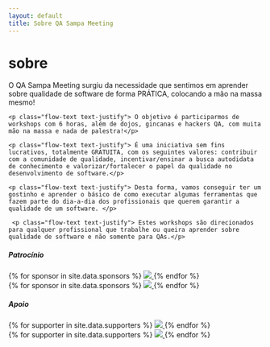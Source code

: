 ```yaml
---
layout: default
title: Sobre QA Sampa Meeting
---
```


<div class="row"><div class="col s12"><h1 class="qasp-title">sobre</h1></div></div>
<div class="divider"></div>
<div class="row">
  <div class="col s12">
    <p class="flow-text text-justify"> O QA Sampa Meeting surgiu da necessidade que sentimos em aprender sobre qualidade de software de forma PRÁTICA, colocando a mão na massa mesmo! </p>

    <p class="flow-text text-justify"> O objetivo é participarmos de workshops com 6 horas, além de dojos, gincanas e hackers QA, com muita mão na massa e nada de palestra!</p>

    <p class="flow-text text-justify"> É uma iniciativa sem fins lucrativos, totalmente GRATUITA, com os seguintes valores: contribuir com a comunidade de qualidade, incentivar/ensinar a busca autodidata de conhecimento e valorizar/fortalecer o papel da qualidade no desenvolvimento de software.</p>

    <p class="flow-text text-justify"> Desta forma, vamos conseguir ter um gostinho e aprender o básico de como executar algumas ferramentas que fazem parte do dia-a-dia dos profissionais que querem garantir a qualidade de um software. </p>

     <p class="flow-text text-justify"> Estes workshops são direcionados para qualquer profissional que trabalhe ou queira aprender sobre qualidade de software e não somente para QAs.</p>
  </div>
</div>

<!-- Sponsors -->
<div class="row white teal-text center-align sponsors">
  <h5><strong>Patrocínio</strong></h5>
  <div class="hide-on-med-and-down">
    <div class="col s12 valign-wrapper center-align sponsors-logos">
      {% for sponsor in site.data.sponsors %}
          <a href="{{ sponsor[1] }}" target="_blank">
            <img style="max-height: 120px;" src="/assets/img/sponsors/{{ sponsor[0] }}.png">
          </a>
      {% endfor %}
    </div>
  </div>
  <div class="hide-on-large-only">
    <div class="col s12 valign-wrapper center-align sponsors-logos-vertical">
      {% for sponsor in site.data.sponsors %}
          <a href="{{ sponsor[1] }}" target="_blank">
            <img style="max-height: 200px;" src="/assets/img/sponsors/{{ sponsor[0] }}.png">
          </a>
      {% endfor %}
    </div>
  </div>
</div>
<!-- END Sponsors -->

<!-- Supporters -->
<div class="row white teal-text center-align supporters">
  <h5><strong>Apoio</strong></h5>
  <div class="hide-on-med-and-down">
    <div class="col s12 valign-wrapper center-align supporters-logos">
      {% for supporter in site.data.supporters %}
          <a href="{{ supporter[1] }}" target="_blank">
            <img style="max-height: 120px;" src="/assets/img/supporters/{{ supporter[0] }}.png">
          </a>
      {% endfor %}
    </div>
  </div>
  <div class="hide-on-large-only">
    <div class="col s12 valign-wrapper center-align supporters-logos-vertical">
      {% for supporter in site.data.supporters %}
          <a href="{{ supporter[1] }}" target="_blank">
            <img style="max-height: 200px;" src="/assets/img/supporters/{{ supporter[0] }}.png">
          </a>
      {% endfor %}
    </div>
  </div>
</div>
<!-- END Supporters -->
